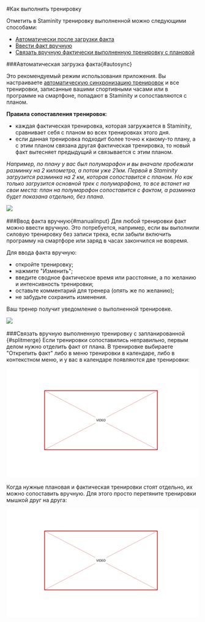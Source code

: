 #Как выполнить тренировку

Отметить в Staminity тренировку выполненной можно следующими способами:
* [Автоматически после загрузки факта](#autosync)
* [Ввести факт вручную](#manualinput)
* [Связать вручную фактически выполненную тренировку с плановой](#splitmerge)


###Автоматическая загрузка факта{#autosync}

Это рекомендуемый режим использования приложения. Вы настраиваете [автоматическую синхронизацию тренировок](/questions/activity-auto-sync.md) и все тренировки, записанные вашими спортивными часами или в программе на смартфоне, попадают в Staminity и сопоставляются с планом.

**Правила сопоставления тренировок**: 
* каждая фактическая тренировка, которая загружается в Staminity, сравнивает себя с планом во всех тренировках этого дня. 
* если данная тренировка подходит более точно к какому-то плану, а с этим планом связана другая фактическая тренировка, то новый факт вытесняет предыдущий и связывается с этим планом.

_Например, по плану у вас был полумарафон и вы вначале пробежали разминку на 2 километра, а потом уже 21км. Первой в Staminity загрузится разминка на 2 км, которая сопоставится с планом. Но как только загрузится основной трек с полумарафона, то все встанет на свои места: план на полумарафон сопоставится с фактом, а разминка будет показана отдельно, без плана._

![](http://content.staminity.com/assets/images/calendar/activity-matching.png)


###Ввод факта вручную{#manualinput}
Для любой тренировки факт можно ввести вручную. Это потребуется, например, если вы выполнили силовую тренировку без записи трека, если забыли включить программу на смартфоре или заряд в часах закончился не вовремя.

Для ввода факта вручную:
* откройте тренировку;
* нажмите "Изменить";
* введите сводное фактическое время или расстояние, а по желанию и интенсивность тренировки;
* оставьте комментарий для тренера (опять же по желанию);
* не забудьте сохранить изменения.

Ваш тренер получит уведомление о выполненной тренировке.

![](http://content.staminity.com/assets/images/calendar/manual-complete.gif)

###Связать вручную выполненную тренировку с запланированной {#splitmerge}
Если тренировки сопоставились неправильно, первым делом нужно отделить факт от плана.
В тренировке выбираете "Открепить факт" либо в меню тренировки в календаре, либо в контекстном меню, и у вас в календаре появляются две тренировки:

![split тренировки](/assets/video-template.png)

Когда нужные плановая и фактическая тренировки стоят отдельно, их можно сопоставить вручную. Для этого просто перетяните тренировки мышкой друг на друга:

![merge тренировки](/assets/video-template.png)

